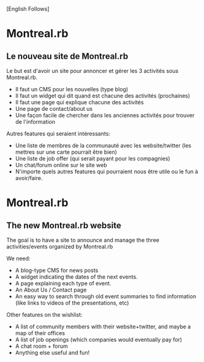 [English Follows]

# Montreal.rb

## Le nouveau site de Montreal.rb

Le but est d'avoir un site pour annoncer et gérer les 3 activités sous Montreal.rb.

* Il faut un CMS pour les nouvelles (type blog)
* Il faut un widget qui dit quand est chacune des activités (prochaines)
* Il faut une page qui explique chacune des activités
* Une page de contact/about us
* Une façon facile de chercher dans les anciennes activités pour trouver de l'information

Autres features qui seraient intéressants:
* Une liste de membres de la communauté avec les website/twitter (les mettres sur une carte pourrait être bien)
* Une liste de job offer (qui serait payant pour les compagnies)
* Un chat/forum online sur le site web
* N'importe quels autres features qui pourraient nous être utile ou le fun à avoir/faire.

# Montreal.rb

## The new Montreal.rb website

The goal is to have a site to announce and manage the three activities/events organized by Montreal.rb

We need:
* A blog-type CMS for news posts
* A widget indicating the dates of the next events.
* A page explaining each type of event.
* An About Us / Contact page
* An easy way to search through old event summaries to find information (like links to videos of the presentations, etc)

Other features on the wishlist:
* A list of community members with their website+twitter, and maybe a map of their offices
* A list of job openings (which companies would eventually pay for)
* A chat room + forum
 * Anything else useful and fun!
